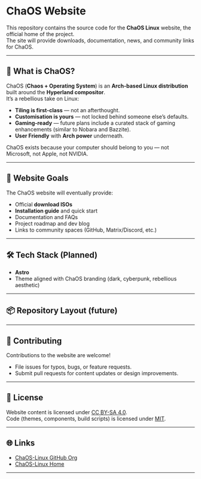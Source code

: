 # ChaOS Website  

This repository contains the source code for the **ChaOS Linux** website, the official home of the project.  
The site will provide downloads, documentation, news, and community links for ChaOS.  

---

## 🌌 What is ChaOS?  
ChaOS (**Chaos + Operating System**) is an **Arch-based Linux distribution** built around the **Hyperland compositor**.  
It’s a rebellious take on Linux:  

- **Tiling is first-class** — not an afterthought.  
- **Customisation is yours** — not locked behind someone else’s defaults.  
- **Gaming-ready** — future plans include a curated stack of gaming enhancements (similar to Nobara and Bazzite).  
- **User Friendly** with **Arch power** underneath.  

ChaOS exists because your computer should belong to you — not Microsoft, not Apple, not NVIDIA.  

---

## 🚀 Website Goals  
The ChaOS website will eventually provide:  
- Official **download ISOs**  
- **Installation guide** and quick start  
- Documentation and FAQs  
- Project roadmap and dev blog  
- Links to community spaces (GitHub, Matrix/Discord, etc.)  

---

## 🛠️ Tech Stack (Planned)  
- **Astro**
- Theme aligned with ChaOS branding (dark, cyberpunk, rebellious aesthetic)  

---

## 📦 Repository Layout (future)  

---

## 🤝 Contributing  
Contributions to the website are welcome!  
- File issues for typos, bugs, or feature requests.  
- Submit pull requests for content updates or design improvements.   

---

## 📜 License  
Website content is licensed under [CC BY-SA 4.0](https://creativecommons.org/licenses/by-sa/4.0/).  
Code (themes, components, build scripts) is licensed under [MIT](https://opensource.org/licenses/MIT).  

---

## 🌐 Links  
- [ChaOS-Linux GitHub Org](https://github.com/ChaOS-Linux)
- [ChaOS-Linux Home](https://getchaos.org)
---
